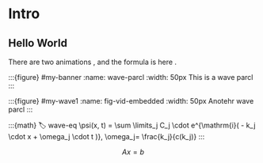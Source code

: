 
# Intro

## Hello World

There are two animations [](#wave-parcl), and the formula is here [](#wave-eq).



:::{figure} #my-banner
:name: wave-parcl
:width: 50px
This is a wave parcl
:::



:::{figure} #my-wave1
:name: fig-vid-embedded
:width: 50px
Anotehr wave parcl
:::


:::{math}
:label: wave-eq
\psi(x, t) = \sum \limits_j C_j \cdot e^{\mathrm{i}( - k_j \cdot x + \omega_j \cdot t )}, \omega_j= \frac{k_j}{c(k_j)}
:::

$$ \label{one-liner} Ax=b $$


